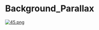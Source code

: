 # Background_Parallax
[![45.png](https://i.postimg.cc/9Qr1fn83/45.png)](https://postimg.cc/xXVLxtVg)
